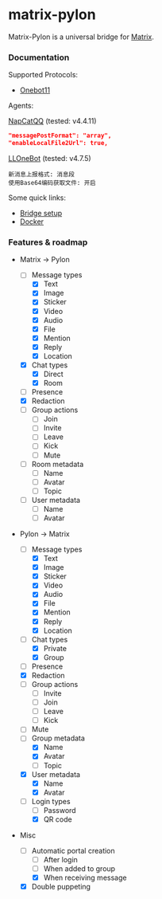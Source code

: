 # matrix-pylon

Matrix-Pylon is a universal bridge for [Matrix](https://matrix.org/).

### Documentation

Supported Protocols:

- [Onebot11](https://github.com/botuniverse/onebot-11)

Agents:

[NapCatQQ](https://github.com/NapNeko/NapCatQQ) (tested: v4.4.11)

```json
"messagePostFormat": "array",
"enableLocalFile2Url": true,
```

[LLOneBot](https://github.com/LLOneBot/LLOneBot) (tested: v4.7.5)
```
新消息上报格式: 消息段
使用Base64编码获取文件: 开启
```

Some quick links:

- [Bridge setup](https://docs.mau.fi/bridges/go/setup.html)
- [Docker](https://hub.docker.com/r/lxduo/matrix-pylon)

### Features & roadmap

- Matrix → Pylon

  - [ ] Message types
    - [x] Text
    - [x] Image
    - [x] Sticker
    - [x] Video
    - [x] Audio
    - [x] File
    - [x] Mention
    - [x] Reply
    - [x] Location
  - [x] Chat types
    - [x] Direct
    - [x] Room
  - [ ] Presence
  - [x] Redaction
  - [ ] Group actions
    - [ ] Join
    - [ ] Invite
    - [ ] Leave
    - [ ] Kick
    - [ ] Mute
  - [ ] Room metadata
    - [ ] Name
    - [ ] Avatar
    - [ ] Topic
  - [ ] User metadata
    - [ ] Name
    - [ ] Avatar

- Pylon → Matrix

  - [ ] Message types
    - [x] Text
    - [x] Image
    - [x] Sticker
    - [x] Video
    - [x] Audio
    - [x] File
    - [x] Mention
    - [x] Reply
    - [x] Location
  - [ ] Chat types
    - [x] Private
    - [x] Group
  - [ ] Presence
  - [x] Redaction
  - [ ] Group actions
    - [ ] Invite
    - [ ] Join
    - [ ] Leave
    - [ ] Kick
  - [ ] Mute
  - [ ] Group metadata
    - [x] Name
    - [x] Avatar
    - [ ] Topic
  - [x] User metadata
    - [x] Name
    - [x] Avatar
  - [ ] Login types
    - [ ] Password
    - [x] QR code

- Misc
  - [ ] Automatic portal creation
    - [ ] After login
    - [ ] When added to group
    - [x] When receiving message
  - [x] Double puppeting
